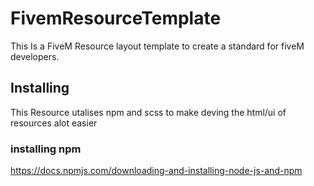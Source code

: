 # FivemResourceTemplate
This Is a FiveM Resource layout template to create a standard for fiveM developers. 

## Installing
This Resource utalises npm and scss to make deving the html/ui of resources alot easier

### installing npm
https://docs.npmjs.com/downloading-and-installing-node-js-and-npm

